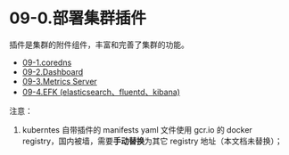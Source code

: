 # 09-0.部署集群插件

插件是集群的附件组件，丰富和完善了集群的功能。

+ [09-1.coredns](./09-1.dns插件.md)
+ [09-2.Dashboard](./09-2.dashboard插件.md)
+ [09-3.Metrics Server](./09-4.metrics-server插件.md)
+ [09-4.EFK (elasticsearch、fluentd、kibana)](./09-5.EFK插件.md)

注意：
1. kuberntes 自带插件的 manifests yaml 文件使用 gcr.io 的 docker registry，国内被墙，需要**手动替换**为其它 registry 地址（本文档未替换）；
